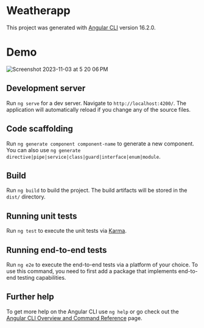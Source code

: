# Weatherapp

This project was generated with [Angular CLI](https://github.com/angular/angular-cli) version 16.2.0.

# Demo
![Screenshot 2023-11-03 at 5 20 06 PM](https://github.com/Adeshppp/NewsApp-By-Using-React/assets/60222871/4b5aebad-d0e8-413b-9e91-ad6877e888d0)


## Development server

Run `ng serve` for a dev server. Navigate to `http://localhost:4200/`. The application will automatically reload if you change any of the source files.

## Code scaffolding

Run `ng generate component component-name` to generate a new component. You can also use `ng generate directive|pipe|service|class|guard|interface|enum|module`.

## Build

Run `ng build` to build the project. The build artifacts will be stored in the `dist/` directory.

## Running unit tests

Run `ng test` to execute the unit tests via [Karma](https://karma-runner.github.io).

## Running end-to-end tests

Run `ng e2e` to execute the end-to-end tests via a platform of your choice. To use this command, you need to first add a package that implements end-to-end testing capabilities.

## Further help

To get more help on the Angular CLI use `ng help` or go check out the [Angular CLI Overview and Command Reference](https://angular.io/cli) page.
